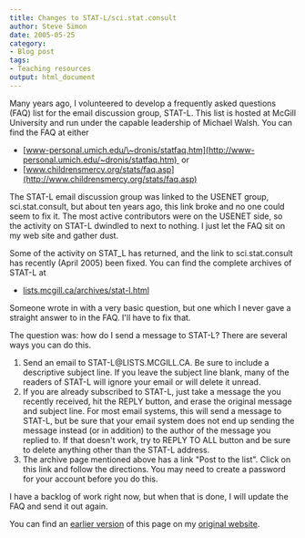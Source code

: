 ```yaml
---
title: Changes to STAT-L/sci.stat.consult
author: Steve Simon
date: 2005-05-25
category:
- Blog post
tags:
- Teaching resources
output: html_document
---
```

Many years ago, I volunteered to develop a frequently asked questions
(FAQ) list for the email discussion group, STAT-L. This list is hosted
at McGill University and run under the capable leadership of Michael
Walsh. You can find the FAQ at either

-   [www-personal.umich.edu/\~dronis/statfaq.htm](http://www-personal.umich.edu/~dronis/statfaq.htm) 
    or
-   [www.childrensmercy.org/stats/faq.asp](http://www.childrensmercy.org/stats/faq.asp)

The STAT-L email discussion group was linked to the USENET group,
sci.stat.consult, but about ten years ago, this link broke and no one
could seem to fix it. The most active contributors were on the USENET
side, so the activity on STAT-L dwindled to next to nothing. I just let
the FAQ sit on my web site and gather dust.

Some of the activity on STAT\_L has returned, and the link to
sci.stat.consult has recently (April 2005) been fixed. You can find the
complete archives of STAT-L at

-   [lists.mcgill.ca/archives/stat-l.html](http://lists.mcgill.ca/archives/stat-l.html)

Someone wrote in with a very basic question, but one which I never gave
a straight answer to in the FAQ. I\'ll have to fix that.

The question was: how do I send a message to STAT-L? There are several
ways you can do this.

1.  Send an email to STAT-L\@LISTS.MCGILL.CA. Be sure to include a
    descriptive subject line. If you leave the subject line blank, many
    of the readers of STAT-L will ignore your email or will delete it
    unread.
2.  If you are already subscribed to STAT-L, just take a message the you
    recently received, hit the REPLY button, and erase the original
    message and subject line. For most email systems, this will send a
    message to STAT-L, but be sure that your email system does not end
    up sending the message instead (or in addition) to the author of the
    message you replied to. If that doesn\'t work, try to REPLY TO ALL
    button and be sure to delete anything other than the STAT-L address.
3.  The archive page mentioned above has a link \"Post to the list\".
    Click on this link and follow the directions. You may need to create
    a password for your account before you do this.

I have a backlog of work right now, but when that is done, I will update
the FAQ and send it out again.

You can find an [earlier version](http://www.pmean.com/05/ChangesStatL.html) of this page on my [original website](http://www.pmean.com/original_site.html).
